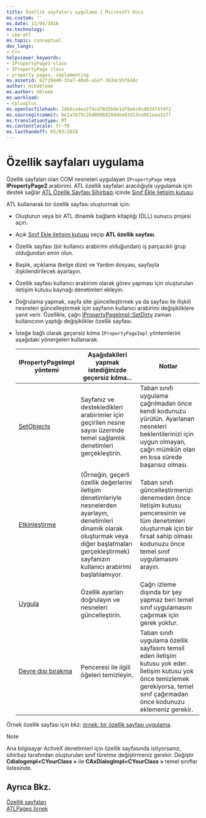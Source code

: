 ```yaml
---
title: Özellik sayfaları uygulama | Microsoft Docs
ms.custom: ''
ms.date: 11/04/2016
ms.technology:
- cpp-atl
ms.topic: conceptual
dev_langs:
- C++
helpviewer_keywords:
- IPropertyPage2 class
- IPropertyPage class
- property pages, implementing
ms.assetid: 62f29440-33a7-40eb-a1ef-3634c95f640c
author: mikeblome
ms.author: mblome
ms.workload:
- cplusplus
ms.openlocfilehash: 1db6ca4ea374cd76d5b0e1df8e6c0cd03474fdf2
ms.sourcegitcommit: be2a7679c2bd80968204dee03d13ca961eaa31ff
ms.translationtype: MT
ms.contentlocale: tr-TR
ms.lasthandoff: 05/03/2018
---
```

# <a name="implementing-property-pages"></a>Özellik sayfaları uygulama
Özellik sayfaları olan COM nesneleri uygulayan `IPropertyPage` veya **IPropertyPage2** arabirimi. ATL özellik sayfaları aracılığıyla uygulamak için destek sağlar [ATL Özellik Sayfası Sihirbazı](../atl/reference/atl-property-page-wizard.md) içinde [Sınıf Ekle iletişim kutusu](../ide/add-class-dialog-box.md).  
  
 ATL kullanarak bir özellik sayfası oluşturmak için:  
  
-   Oluşturun veya bir ATL dinamik bağlantı kitaplığı (DLL) sunucu projesi açın.  
  
-   Açık [Sınıf Ekle iletişim kutusu](../ide/add-class-dialog-box.md) seçip **ATL özellik sayfası**.  
  
-   Özellik sayfası (bir kullanıcı arabirimi olduğundan) iş parçacıklı grup olduğundan emin olun.  
  
-   Başlık, açıklama (belge dize) ve Yardım dosyası, sayfayla ilişkilendirilecek ayarlayın.  
  
-   Özellik sayfası kullanıcı arabirimi olarak görev yapması için oluşturulan iletişim kutusu kaynağı denetimleri ekleyin.  
  
-   Doğrulama yapmak, sayfa site güncelleştirmek ya da sayfası ile ilişkili nesneleri güncelleştirmek için sayfanın kullanıcı arabirimi değişikliklere yanıt verir. Özellikle, çağrı [IPropertyPageImpl::SetDirty](../atl/reference/ipropertypageimpl-class.md#setdirty) zaman kullanıcının yaptığı değişiklikler özellik sayfası.  
  
-   İsteğe bağlı olarak geçersiz kılma `IPropertyPageImpl` yöntemlerini aşağıdaki yönergeleri kullanarak.  
  
    |IPropertyPageImpl yöntemi|Aşağıdakileri yapmak istediğinizde geçersiz kılma...|Notlar|  
    |------------------------------|----------------------------------|-----------|  
    |[SetObjects](../atl/reference/ipropertypageimpl-class.md#setobjects)|Sayfanız ve destekledikleri arabirimler için geçirilen nesne sayısı üzerinde temel sağlamlık denetimleri gerçekleştirin.|Taban sınıfı uygulama çağrılmadan önce kendi kodunuzu yürütün. Ayarlanan nesneleri beklentilerinizi için uygun olmayan, çağrı mümkün olan en kısa sürede başarısız olması.|  
    |[Etkinleştirme](../atl/reference/ipropertypageimpl-class.md#activate)|(Örneğin, geçerli özellik değerlerini iletişim denetimleriyle nesnelerden ayarlayın, denetimleri dinamik olarak oluşturmak veya diğer başlatmaları gerçekleştirmek) sayfanızın kullanıcı arabirimi başlatılamıyor.|Taban sınıfı güncelleştirmenizi denemeden önce iletişim kutusu penceresinin ve tüm denetimleri oluşturmak için bir fırsat sahip olması kodunuzu önce temel sınıf uygulamasını arayın.|  
    |[Uygula](../atl/reference/ipropertypageimpl-class.md#apply)|Özellik ayarları doğrulayın ve nesneleri güncelleştirin.|Çağrı izleme dışında bir şey yapmaz beri temel sınıf uygulamasını çağırmak için gerek yoktur.|  
    |[Devre dışı bırakma](../atl/reference/ipropertypageimpl-class.md#deactivate)|Penceresi ile ilgili öğeleri temizleyin.|Taban sınıfı uygulama özellik sayfasını temsil eden iletişim kutusu yok eder. İletişim kutusu yok önce temizlemek gerekiyorsa, temel sınıf çağırmadan önce kodunuzu eklemeniz gerekir.|  
  
 Örnek özellik sayfası için bkz: [örnek: bir özellik sayfası uygulama](../atl/example-implementing-a-property-page.md).  
  
> [!NOTE]
>  Ana bilgisayar ActiveX denetimleri için özellik sayfasında istiyorsanız, sihirbaz tarafından oluşturulan sınıf türetme değiştirmeniz gerekir. Değiştir **Cdialogımpl\<CYourClass >** ile **CAxDialogImpl\<CYourClass >** temel sınıflar listesinde.  
  
## <a name="see-also"></a>Ayrıca Bkz.  
 [Özellik sayfaları](../atl/atl-com-property-pages.md)   
 [ATLPages örnek](../visual-cpp-samples.md)

